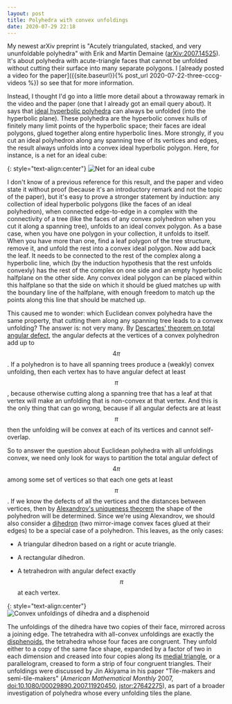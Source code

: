 ```yaml
---
layout: post
title: Polyhedra with convex unfoldings
date: 2020-07-29 22:18
---
```

My newest arXiv preprint is "Acutely triangulated, stacked, and very ununfoldable polyhedra" with Erik and Martin Demaine ([arXiv:2007.14525](https://arxiv.org/abs/2007.14525)). It's about polyhedra with acute-triangle faces that cannot be unfolded without cutting their surface into many separate polygons. I [already posted a video for the paper]({{site.baseurl}}{% post_url 2020-07-22-three-cccg-videos %}) so see that for more information.

Instead, I thought I'd go into a little more detail about a throwaway remark in the video and the paper (one that I already got an email query about). It says that [ideal hyperbolic polyhedra](https://en.wikipedia.org/wiki/Ideal_polyhedron) can always be unfolded (into the hyperbolic plane). These polyhedra are the hyperbolic convex hulls of finitely many limit points of the hyperbolic space; their faces are ideal polygons, glued together along entire hyperbolic lines. More strongly, if you cut an ideal polyhedron along any spanning tree of its vertices and edges, the result always unfolds into a convex ideal hyperbolic polygon. Here, for instance, is a net for an ideal cube:

{: style="text-align:center"}
![Net for an ideal cube]({{site.baseurl}}/assets/2020/ideal-cube-net.svg)

I don't know of a previous reference for this result, and the paper and video state it without proof (because it's an introductory remark and not the topic of the paper), but it's easy to prove a stronger statement by induction: any collection of ideal hyperbolic polygons (like the faces of an ideal polyhedron), when connected edge-to-edge in a complex with the connectivity of a tree (like the faces of any convex polyhedron when you cut it along a spanning tree), unfolds to an ideal convex polygon. As a base case, when you have one polygon in your collection, it unfolds to itself. When you have more than one, find a leaf polygon of the tree structure, remove it, and unfold the rest into a convex ideal polygon. Now add back the leaf. It needs to be connected to the rest of the complex along a hyperbolic line, which (by the induction hypothesis that the rest unfolds convexly) has the rest of the complex on one side and an empty hyperbolic halfplane on the other side. Any convex ideal polygon can be placed within this halfplane so that the side on which it should be glued matches up with the boundary line of the halfplane, with enough freedom to match up the points along this line that should be matched up.

This caused me to wonder: which Euclidean convex polyhedra have the same property, that cutting them along any spanning tree leads to a convex unfolding? The answer is: not very many. By [Descartes' theorem on total angular defect](https://en.wikipedia.org/wiki/Descartes%27_theorem_on_total_angular_defect), the angular defects at the vertices of a convex polyhedron add up to $$4\pi$$. If a polyhedron is to have all spanning trees produce a (weakly) convex unfolding, then each vertex has to have angular defect at least $$\pi$$, because otherwise cutting along a spanning tree that has a leaf at that vertex will make an unfolding that is non-convex at that vertex. And this is the only thing that can go wrong, because if all angular defects are at least $$\pi$$ then the unfolding will be convex at each of its vertices and cannot self-overlap.

So to answer the question about Euclidean polyhedra with all unfoldings convex, we need only look for ways to partition the total angular defect of $$4\pi$$ among some set of vertices so that each one gets at least $$\pi$$. If we know the defects of all the vertices and the distances between vertices, then by [Alexandrov's uniqueness theorem](https://en.wikipedia.org/wiki/Alexandrov%27s_uniqueness_theorem) the shape of the polyhedron will be determined. Since we're using Alexandrov, we should also consider a [dihedron](https://en.wikipedia.org/wiki/Dihedron) (two mirror-image convex faces glued at their edges) to be a special case of a polyhedron. This leaves, as the only cases:

- A triangular dihedron based on a right or acute triangle.

- A rectangular dihedron.

- A tetrahedron with angular defect exactly $$\pi$$ at each vertex.

{: style="text-align:center"}
![Convex unfoldings of dihedra and a disphenoid]({{site.baseurl}}/assets/2020/convex-unfoldings.svg)

The unfoldings of the dihedra have two copies of their face, mirrored across a joining edge. The tetrahedra with all-convex unfoldings are exactly the [disphenoids](https://en.wikipedia.org/wiki/Disphenoid), the tetrahedra whose four faces are congruent. They unfold either to a copy of the same face shape,
expanded by a factor of two in each dimension and creased into four copies along its [medial triangle](https://en.wikipedia.org/wiki/Medial_triangle), or a parallelogram, creased to form a strip of four congruent triangles. Their unfoldings were discussed by Jin Akiyama in his paper "Tile-makers and semi-tile-makers" (_American Mathematical Monthly_ 2007, [doi:10.1080/00029890.2007.11920450](https://doi.org/10.1080/00029890.2007.11920450), [jstor:27642275](https://www.jstor.org/stable/27642275)), as part of a broader investigation of polyhedra whose every unfolding tiles the plane.